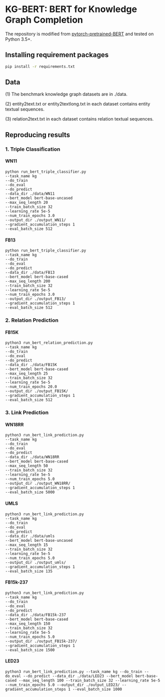 # KG-BERT: BERT for Knowledge Graph Completion

The repository is modified from [pytorch-pretrained-BERT](https://github.com/huggingface/pytorch-pretrained-BERT) and tested on Python 3.5+.


## Installing requirement packages

```bash
pip install -r requirements.txt
```

## Data

(1) The benchmark knowledge graph datasets are in ./data. 

(2) entity2text.txt or entity2textlong.txt in each dataset contains entity textual sequences.

(3) relation2text.txt in each dataset contains relation textual sequences.

## Reproducing results
 
### 1. Triple Classification

#### WN11

```shell
python run_bert_triple_classifier.py 
--task_name kg
--do_train  
--do_eval 
--do_predict 
--data_dir ./data/WN11 
--bert_model bert-base-uncased 
--max_seq_length 20 
--train_batch_size 32 
--learning_rate 5e-5 
--num_train_epochs 3.0 
--output_dir ./output_WN11/  
--gradient_accumulation_steps 1 
--eval_batch_size 512
```

#### FB13

```shell
python run_bert_triple_classifier.py 
--task_name kg  
--do_train  
--do_eval 
--do_predict 
--data_dir ./data/FB13 
--bert_model bert-base-cased
--max_seq_length 200
--train_batch_size 32 
--learning_rate 5e-5 
--num_train_epochs 3.0 
--output_dir ./output_FB13/  
--gradient_accumulation_steps 1 
--eval_batch_size 512
```


### 2. Relation Prediction

#### FB15K

```shell
python3 run_bert_relation_prediction.py 
--task_name kg  
--do_train  
--do_eval 
--do_predict 
--data_dir ./data/FB15K 
--bert_model bert-base-cased
--max_seq_length 25
--train_batch_size 32 
--learning_rate 5e-5 
--num_train_epochs 20.0 
--output_dir ./output_FB15K/  
--gradient_accumulation_steps 1 
--eval_batch_size 512
```

### 3. Link Prediction

#### WN18RR

```shell
python3 run_bert_link_prediction.py
--task_name kg  
--do_train  
--do_eval 
--do_predict 
--data_dir ./data/WN18RR
--bert_model bert-base-cased
--max_seq_length 50
--train_batch_size 32 
--learning_rate 5e-5 
--num_train_epochs 5.0 
--output_dir ./output_WN18RR/  
--gradient_accumulation_steps 1 
--eval_batch_size 5000
```

#### UMLS

```shell
python3 run_bert_link_prediction.py
--task_name kg  
--do_train  
--do_eval 
--do_predict 
--data_dir ./data/umls
--bert_model bert-base-uncased
--max_seq_length 15
--train_batch_size 32 
--learning_rate 5e-5 
--num_train_epochs 5.0 
--output_dir ./output_umls/  
--gradient_accumulation_steps 1 
--eval_batch_size 135
```

#### FB15k-237

```shell
python3 run_bert_link_prediction.py
--task_name kg  
--do_train  
--do_eval 
--do_predict 
--data_dir ./data/FB15k-237
--bert_model bert-base-cased
--max_seq_length 150
--train_batch_size 32 
--learning_rate 5e-5 
--num_train_epochs 5.0 
--output_dir ./output_FB15k-237/  
--gradient_accumulation_steps 1 
--eval_batch_size 1500
```
#### LED23 

```shell
python3 run_bert_link_prediction.py --task_name kg --do_train --do_eval --do_predict --data_dir ./data/LED23 --bert_model bert-base-cased --max_seq_length 100 --train_batch_size 32 --learning_rate 5e-5 --num_train_epochs 5.0 --output_dir ./output_LED23/ --gradient_accumulation_steps 1 --eval_batch_size 1000
```